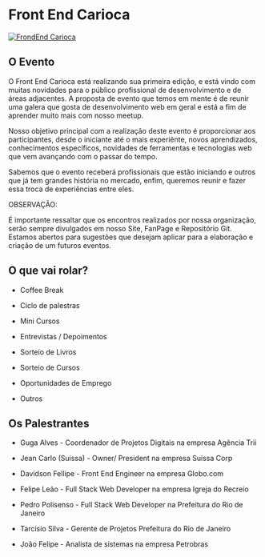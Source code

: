 # Front End Carioca

[![FrondEnd Carioca](http://frontendcarioca.com.br/img/logotipo.png)](http://frontendcarioca.com.br)

## O Evento

O Front End Carioca está realizando sua primeira edição, e está vindo com muitas novidades para o público profissional de desenvolvimento e de áreas adjacentes. A proposta de evento que temos em mente é de reunir uma galera que gosta de desenvolvimento web em geral e está a fim de aprender muito mais com nosso meetup.

Nosso objetivo principal com a realização deste evento é proporcionar aos participantes, desde o iniciante até o mais experiênte, novos aprendizados, conhecimentos específicos, novidades de ferramentas e tecnologias web que vem avançando com o passar do tempo.

Sabemos que o evento receberá profissionais que estão iniciando e outros que já tem grandes história no mercado, enfim, queremos reunir e fazer essa troca de experiências entre eles. 


OBSERVAÇÃO: 

É importante ressaltar que os encontros realizados por nossa organização, serão sempre divulgados em nosso Site, FanPage e Repositório Git. Estamos abertos para sugestões que desejam aplicar para a elaboração e criação de um futuros eventos.

## O que vai rolar?

* Coffee Break

* Ciclo de palestras

* Mini Cursos

* Entrevistas / Depoimentos

* Sorteio de Livros

* Sorteio de Cursos

* Oportunidades de Emprego

* Outros


## Os Palestrantes

* Guga Alves - Coordenador de Projetos Digitais na empresa Agência Trii

* Jean Carlo (Suissa) - Owner/ President na empresa Suissa Corp
 
* Davidson Fellipe - Front End Engineer na empresa Globo.com

* Felipe Leão - Full Stack Web Developer na empresa Igreja do Recreio

* Pedro Polisenso - Full Stack Web Developer na Prefeitura do Rio de Janeiro 

* Tarcisio Silva - Gerente de Projetos Prefeitura do Rio de Janeiro

* João Felipe - Analista de sistemas na empresa Petrobras
